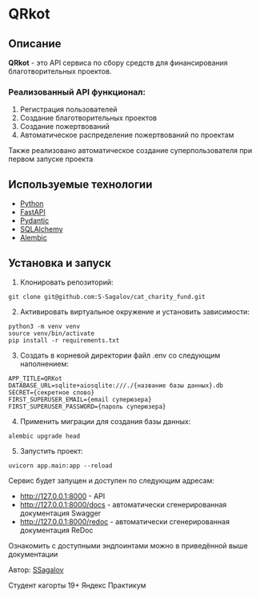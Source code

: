 # QRkot

## Описание

**QRkot** - это API сервиса по сбору средств для финансирования благотворительных проектов.

### Реализованный API функционал:

1. Регистрация пользователей
2. Создание благотворительных проектов
3. Создание пожертвований
4. Автоматическое распределение пожертвований по проектам

Также реализовано автоматическое создание суперпользователя при первом запуске проекта

## Используемые технологии

- [Python](https://www.python.org/)
- [FastAPI](https://fastapi.tiangolo.com/)
- [Pydantic](https://pypi.org/project/pydantic/)
- [SQLAlchemy](https://pypi.org/project/SQLAlchemy/)
- [Alembic](https://pypi.org/project/alembic/)

## Установка и запуск

1. Клонировать репозиторий:

```
git clone git@github.com:S-Sagalov/cat_charity_fund.git
```

2. Активировать виртуальное окружение и установить зависимости:

```
python3 -m venv venv
source venv/bin/activate
pip install -r requirements.txt
```

3. Создать в корневой директории файл .env со следующим наполнением:

```
APP_TITLE=QRKot
DATABASE_URL=sqlite+aiosqlite:///./{название базы данных}.db
SECRET={секретное слово}
FIRST_SUPERUSER_EMAIL={email суперюзера}
FIRST_SUPERUSER_PASSWORD={пароль суперюзера}
```

4. Применить миграции для создания базы данных:

```
alembic upgrade head
```

5. Запустить проект:

```
uvicorn app.main:app --reload
```

Сервис будет запущен и доступен по следующим адресам:
- http://127.0.0.1:8000 - API
- http://127.0.0.1:8000/docs - автоматически сгенерированная документация Swagger
- http://127.0.0.1:8000/redoc - автоматически сгенерированная документация ReDoc

Ознакомить с доступными эндпоинтами можно в приведённой выше документации

Автор: [SSagalov](https://github.com/S-Sagalov)

Студент кагорты 19+ Яндекс Практикум
